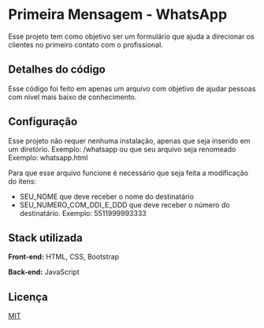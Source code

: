 # Primeira Mensagem - WhatsApp

Esse projeto tem como objetivo ser um formulário que ajuda a direcionar os clientes no primeiro contato com o profissional.

## Detalhes do código

Esse código foi feito em apenas um arquivo com objetivo de ajudar pessoas com nível mais baixo de conhecimento.

## Configuração

Esse projeto não requer nenhuma instalação, apenas que seja inserido em um diretório. Exemplo: /whatsapp ou que seu arquivo seja renomeado Exemplo: whatsapp.html 

Para que esse arquivo funcione é necessário que seja feita a modificação do itens:

- SEU_NOME que deve receber o nome do destinatário
- SEU_NUMERO_COM_DDI_E_DDD que deve receber o número do destinatário. Exemplo: 5511999993333

    
## Stack utilizada

**Front-end:** HTML, CSS, Bootstrap

**Back-end:** JavaScript


## Licença

[MIT](https://choosealicense.com/licenses/mit/)
